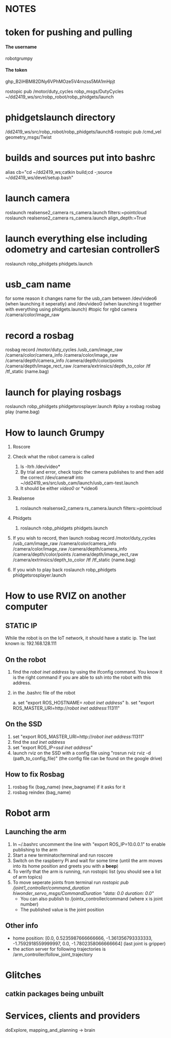 # NOTES
# token for pushing and pulling
#### The username
robotgrumpy
#### The token
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

 rostopic pub /motor/duty_cycles robp_msgs/DutyCycles
 ~/dd2419_ws/src/robp_robot/robp_phidgets/launch
# phidgetslaunch directory
 /dd2419_ws/src/robp_robot/robp_phidgets/launch$ 
rostopic pub /cmd_vel geometry_msgs/Twist 
# builds and sources put into bashrc
alias cb="cd ~/dd2419_ws;catkin build;cd -;source ~/dd2419_ws/devel/setup.bash"
# launch camera
roslaunch realsense2_camera rs_camera.launch filters:=pointcloud
roslaunch realsense2_camera rs_camera.launch align_depth:=True
# launch everything else including odometry and cartesian controllerS
roslaunch robp_phidgets phidgets.launch
# usb_cam name 
for some reason it changes name for the usb_cam between /dev/video6 (when launching it seperatly) 
and /dev/video0 (when launching it together with everything using phidgets.launch)
#topic for rgbd camera
/camera/color/image_raw
# record a rosbag 
rosbag record /motor/duty_cycles /usb_cam/image_raw /camera/color/camera_info /camera/color/image_raw /camera/depth/camera_info /camera/depth/color/points /camera/depth/image_rect_raw /camera/extrinsics/depth_to_color /tf /tf_static (name.bag)


# launch for playing rosbags
roslaunch robp_phidgets phidgetsrosplayer.launch
#play a rosbag 
 rosbag play (name.bag)

# How to launch Grumpy
1. Roscore
2. Check what the robot camera is called
    1. ls -ltrh /dev/video*
    2. By trial and error, check topic the camera publishes to and then add the correct /dev/camera# into 
         ~/dd2419_ws/src/usb_cam/launch/usb_cam-test.launch
    3. It should be either *video0* or *video6
3. Realsense
   1. roslaunch realsense2_camera rs_camera.launch filters:=pointcloud
4. Phidgets
      1. roslaunch robp_phidgets phidgets.launch
 
5. If you wish to record, then launch
    rosbag record /motor/duty_cycles /usb_cam/image_raw /camera/color/camera_info /camera/color/image_raw /camera/depth/camera_info /camera/depth/color/points /camera/depth/image_rect_raw /camera/extrinsics/depth_to_color /tf /tf_static (name.bag)

6. If you wish to play back
   roslaunch robp_phidgets phidgetsrosplayer.launch 

# How to use RVIZ on another computer
## STATIC IP
While the robot is on the IoT network, it should have a static ip. The last known is:
192.168.128.111
## On the robot
1. find the *robot inet address* by using the ifconfig command. You know it is the right command if you are able to ssh into the robot with this address.

2. in the .bashrc file of the robot

    a. set "export ROS_HOSTNAME= *robot inet address*"
    b. set "export ROS_MASTER_URI=http://*robot inet address*:11311"

## On the SSD
1. set "export ROS_MASTER_URI=http://*robot inet address*:11311"
2. find the *ssd inet address*
3. set "export ROS_IP=*ssd inet address*"
4. launch rviz on the SSD with a config file using "rosrun rviz rviz -d (path_to_config_file)"
   (the config file can be found on the google drive)
## How to fix Rosbag
1. rosbag fix (bag_name) (new_bagname) if it asks for it
2. rosbag reindex (bag_name)

# Robot arm
## Launching the arm
1. In ~/.bashrc uncomment the line with "export ROS_IP=10.0.0.1" to enable publishing to the arm
2. Start a new terminator/terminal and run roscore
3. Switch on the raspberry Pi and wait for some time (until the arm moves into its home position and greets you with a **beep**)
4. To verify that the arm is running, run rostopic list (you should see a list of arm topics)
5. To move seperate joints from terminal run *rostopic pub /joint1_controller/command_duration hiwonder_servo_msgs/CommandDuration "data: 0.0 duration: 0.0"*
   - You can also publish to /jointx_controller/command (where x is joint number)
   - The published value is the joint position

## Other info
- home position: [0.0, 0.5235987666666666, -1.361356793333333, -1.7592918559999997, 0.0, -1.7802358066666664] (last joint is gripper)
- the action server for following trajectories is /arm_controller/follow_joint_trajectory


# Glitches
## catkin packages being unbuilt

# Services, clients and providers
doExplore, mapping_and_planning -> brain
